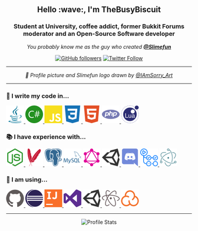 <h2 align="center">Hello :wave:, I'm TheBusyBiscuit</h1>
<h3 align="center">Student at University, coffee addict, former Bukkit Forums moderator and an Open-Source Software developer</h3>

<p align="center">
  <em>You probably know me as the guy who created <a href="https://github.com/Slimefun"><strong>@Slimefun</strong></a></em>
</p>

<p align="center">
  <a href="https://github.com/TheBusyBiscuit"><img alt="GitHub followers" src="https://img.shields.io/github/followers/TheBusyBiscuit?label=%40TheBusyBiscuit&style=social&logoColor=000000"></a>
  <a href="https://twitter.com/TheBusyBiscuit"><img alt="Twitter Follow" src="https://img.shields.io/twitter/follow/TheBusyBiscuit?label=%40TheBusyBiscuit&style=social&logoColor=000000"></a>
</p>

<hr/>
<p align="center">
  <em>
    🎨 Profile picture and Slimefun logo drawn by <a href="https://www.instagram.com/iamsorry_art/">@IAmSorry_Art</a>
  </em>
</p>
<hr/>

### :speech_balloon: I write my code in...

<a title="Java" href="https://github.com/TheBusyBiscuit?tab=repositories&language=java">
  <img alt="Java" height="48px" src="https://raw.githubusercontent.com/TheBusyBiscuit/TheBusyBiscuit/master/icons/java.svg" />
</a>
<a title="C#" href="https://github.com/TheBusyBiscuit?tab=repositories&language=c%23">
  <img alt="C Sharp" height="48px" src="https://raw.githubusercontent.com/TheBusyBiscuit/TheBusyBiscuit/master/icons/csharp.svg" />
</a>
<a title="JavaScript" href="https://github.com/TheBusyBiscuit?tab=repositories&language=javascript">
  <img alt="Java Script" height="48px" src="https://raw.githubusercontent.com/TheBusyBiscuit/TheBusyBiscuit/master/icons/javascript.svg" />
</a>
<a title="CSS" href="https://github.com/TheBusyBiscuit?tab=repositories&language=css">
  <img alt="CSS" height="48px" src="https://raw.githubusercontent.com/TheBusyBiscuit/TheBusyBiscuit/master/icons/css3.svg" />
</a>
<a title="HTML" href="https://github.com/TheBusyBiscuit?tab=repositories&language=html">
  <img alt="HTML" height="48px" src="https://raw.githubusercontent.com/TheBusyBiscuit/TheBusyBiscuit/master/icons/html5.svg" />
</a>
<a title="PHP" href="https://github.com/TheBusyBiscuit?tab=repositories&language=php">
  <img alt="PHP" height="48px" src="https://raw.githubusercontent.com/TheBusyBiscuit/TheBusyBiscuit/master/icons/php.svg" />
</a>
<a title="Lua" href="https://github.com/TheBusyBiscuit?tab=repositories&language=lua">
  <img alt="Lua" height="48px" src="https://raw.githubusercontent.com/TheBusyBiscuit/TheBusyBiscuit/master/icons/lua.svg" />
</a>

### :books: I have experience with...

<a title="node.js" href="https://nodejs.org/">
  <img alt="Node JS" height="48px" src="https://raw.githubusercontent.com/TheBusyBiscuit/TheBusyBiscuit/master/icons/nodejs.svg" />
</a>
<a title="Apache Maven" href="https://maven.apache.org/">
  <img alt="Maven" height="48px" src="https://raw.githubusercontent.com/TheBusyBiscuit/TheBusyBiscuit/master/icons/maven.svg" />
</a>
<a title="Postgresql" href="https://www.postgresql.org/">
  <img alt="Postgresql" height="48px" src="https://raw.githubusercontent.com/TheBusyBiscuit/TheBusyBiscuit/master/icons/postgresql.svg" />
</a>
<a title="MySQL" href="https://www.mysql.com/">
  <img alt="MySQL" height="48px" src="https://raw.githubusercontent.com/TheBusyBiscuit/TheBusyBiscuit/master/icons/mysql.svg" />
</a>
<a title="GraphQL" href="https://graphql.org/">
  <img alt="GraphQL" height="48px" src="https://raw.githubusercontent.com/TheBusyBiscuit/TheBusyBiscuit/master/icons/graphql.svg" />
</a>
<a title="Unity3D" href="https://unity.com/">
  <img alt="Unity 3D" height="48px" src="https://raw.githubusercontent.com/TheBusyBiscuit/TheBusyBiscuit/master/icons/unity.svg" />
</a>
<a title="Discord" href="https://discord.com/">
  <img alt="Discord" height="48px" src="https://raw.githubusercontent.com/TheBusyBiscuit/TheBusyBiscuit/master/icons/discord.svg" />
</a>
<a title="GitHub Actions" href="https://github.com/features/actions">
  <img alt="GitHub Actions" height="48px" src="https://raw.githubusercontent.com/TheBusyBiscuit/TheBusyBiscuit/master/icons/githubactions.svg" />
</a>
<a title="ElectronJS" href="https://www.electronjs.org/">
  <img alt="ElectronJS" height="48px" src="https://raw.githubusercontent.com/TheBusyBiscuit/TheBusyBiscuit/master/icons/electron.svg" />
</a>
  
### :wrench: I am using...

<a title="GitHub" href="https://github.com/">
  <img alt="GitHub" height="48px" src="https://raw.githubusercontent.com/TheBusyBiscuit/TheBusyBiscuit/master/icons/github.svg" />
</a>
<a title="Eclipse IDE" href="https://www.eclipse.org/">
  <img alt="Eclipse" height="48px" src="https://raw.githubusercontent.com/TheBusyBiscuit/TheBusyBiscuit/master/icons/eclipse.svg" />
</a>
<a title="IntelliJ IDEA" href="https://www.jetbrains.com/idea/">
  <img alt="IntelliJ IDEA" height="48px" src="https://raw.githubusercontent.com/TheBusyBiscuit/TheBusyBiscuit/master/icons/intellijidea.svg" />
</a>
<a title="Visual Studio" href="https://visualstudio.microsoft.com/">
  <img alt="Visual Studio" height="48px" src="https://raw.githubusercontent.com/TheBusyBiscuit/TheBusyBiscuit/master/icons/visualstudio.svg" />
</a>
<a title="Unity3D" href="https://unity.com/">
  <img alt="Unity 3D" height="48px" src="https://raw.githubusercontent.com/TheBusyBiscuit/TheBusyBiscuit/master/icons/unity.svg" />
</a>
<a title="Atom" href="https://atom.io/">
  <img alt="Atom" height="48px" src="https://raw.githubusercontent.com/TheBusyBiscuit/TheBusyBiscuit/master/icons/atom.svg" />
</a>
<a title="Sonarcloud" href="https://sonarcloud.io/">
  <img alt="Sonarcloud" height="48px" src="https://raw.githubusercontent.com/TheBusyBiscuit/TheBusyBiscuit/master/icons/sonarcloud.svg" />
</a>

<hr/>

<p align="center">
  <img src="https://github-readme-stats.vercel.app/api?username=TheBusyBiscuit&show_icons=true&hide_border=true&bg_color=35,638aff,36509e,283357&title_color=e6e6e6&text_color=f2f2f2&icon_color=eba254" alt="Profile Stats">
</p>
